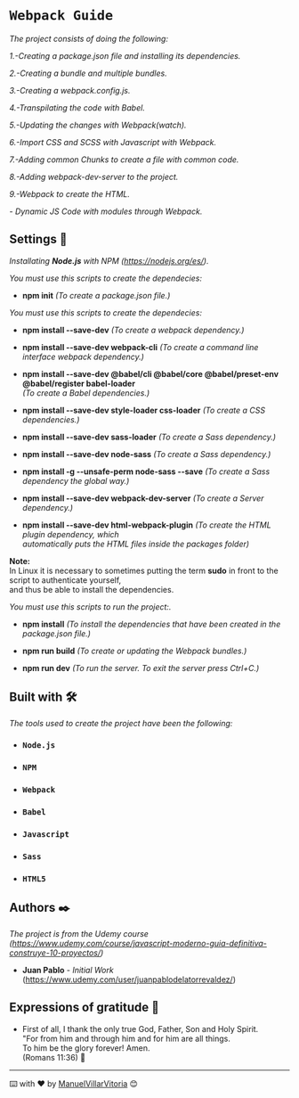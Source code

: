 # `Webpack Guide`

_The project consists of doing the following:_

_1.-Creating a package.json file and installing its dependencies._

_2.-Creating a bundle and multiple bundles._

_3.-Creating a webpack.config.js._

_4.-Transpilating the code with Babel._

_5.-Updating the changes with Webpack(watch)._

_6.-Import CSS and SCSS with Javascript with Webpack._

_7.-Adding common Chunks to create a file with common code._

_8.-Adding webpack-dev-server to the project._

_9.-Webpack to create the HTML._



_- Dynamic JS Code with modules through Webpack._



## Settings 🔧

_Installating **Node.js** with NPM (https://nodejs.org/es/)._


_You must use this scripts to create the dependecies:_

* **npm init**  _(To create a package.json file.)_


_You must use this scripts to create the dependecies:_

* **npm install --save-dev**  _(To create a webpack dependency.)_

* **npm install --save-dev webpack-cli**  _(To create a command line interface webpack dependency.)_

* **npm install --save-dev @babel/cli @babel/core @babel/preset-env @babel/register babel-loader**  <br />
 _(To create a Babel dependencies.)_

* **npm install --save-dev style-loader css-loader**  _(To create a CSS dependencies.)_

* **npm install --save-dev sass-loader**  _(To create a Sass dependency.)_

* **npm install --save-dev node-sass**  _(To create a Sass dependency.)_

* **npm install -g --unsafe-perm node-sass --save**  _(To create a Sass dependency the global way.)_

* **npm install --save-dev webpack-dev-server**  _(To create a Server dependency.)_

* **npm install --save-dev html-webpack-plugin**  _(To create the HTML plugin dependency, which <br />
  automatically puts the HTML files inside the packages folder)_

**Note:** <br />
In Linux it is necessary to sometimes putting the term **sudo** in front to  the script to authenticate yourself, <br />
and thus be able to install the dependencies.


_You must use this scripts to run the project:._

* **npm install**  _(To install the dependencies that have been created in the package.json file.)_

* **npm run build**  _(To create or updating the Webpack bundles.)_

* **npm run dev**  _(To run the server. To exit the server press Ctrl+C.)_


## Built with 🛠️

_The tools used to create the project have been the following:_

* ### `Node.js`
* ### `NPM` 
* ### `Webpack`
* ### `Babel`
* ### `Javascript`
* ### `Sass`
* ### `HTML5`

## Authors ✒️

_The project is from the Udemy course (https://www.udemy.com/course/javascript-moderno-guia-definitiva-construye-10-proyectos/)_

* **Juan Pablo** - *Initial Work* (https://www.udemy.com/user/juanpablodelatorrevaldez/)


## Expressions of gratitude 🎁

* First of all, I thank the only true God, Father, Son and Holy Spirit. <br />
"For from him and through him and for him are all things. <br />
To him be the glory forever! Amen. <br />
(Romans 11:36) 📢

---
⌨️ with ❤️ by [ManuelVillarVitoria](https://github.com/ManuelVillarVitoria) 😊

